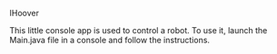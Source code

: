 IHoover

This little console app is used to control a robot.
To use it, launch the Main.java file in a console and follow the instructions.